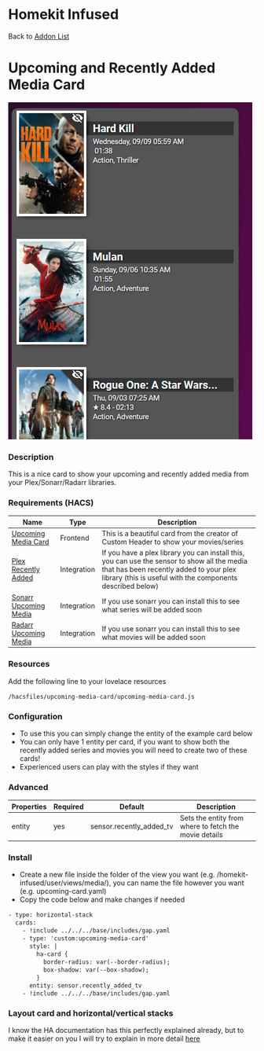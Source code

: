 # Homekit Infused

Back to [Addon List](../addon_list.md)

# Upcoming and Recently Added Media Card
![Homekit Infused](../images/upcoming.png)

### Description
This is a nice card to show your upcoming and recently added media from your Plex/Sonarr/Radarr libraries.

### Requirements (HACS)

| Name | Type  | Description |
|----------------------------------|-------------|---------------------------------------------------------------------------------------------------------------------------------------------------------------------------------------------------------|
| [Upcoming Media Card](https://github.com/custom-cards/upcoming-media-card) | Frontend | This is a beautiful card from the creator of Custom Header to show your movies/series |
| [Plex Recently Added](https://github.com/custom-components/sensor.plex_recently_added) | Integration | If you have a plex library you can install this, you can use the sensor to show all the media that has been recently added to your plex library (this is useful with the components described below) |
| [Sonarr Upcoming Media](https://github.com/custom-components/sensor.sonarr_upcoming_media) | Integration | If you use sonarr you can install this to see what series will be added soon |
| [Radarr Upcoming Media](https://github.com/custom-components/sensor.radarr_upcoming_media) | Integration | If you use sonarr you can install this to see what movies will be added soon |

### Resources
Add the following line to your lovelace resources 
```
/hacsfiles/upcoming-media-card/upcoming-media-card.js
```

### Configuration
- To use this you can simply change the entity of the example card below
- You can only have 1 entity per card, if you want to show both the recently added series and movies you will need to create two of these cards!
- Experienced users can play with the styles if they want

### Advanced

| Properties | Required | Default | Description |
|----------------------------------|-------------|----------------------------------|----------------------------------------------------------------------------------------------------------------------------------------------------------------------|
| entity | yes | sensor.recently_added_tv | Sets the entity from where to fetch the movie details |

### Install
- Create a new file inside the folder of the view you want (e.g. /homekit-infused/user/views/media/), you can name the file however you want (e.g. upcoming-card.yaml)
- Copy the code below and make changes if needed

```
- type: horizontal-stack
  cards:
    - !include ../../../base/includes/gap.yaml
    - type: 'custom:upcoming-media-card'
      style: |
        ha-card {
          border-radius: var(--border-radius);
          box-shadow: var(--box-shadow);
        }
      entity: sensor.recently_added_tv 
    - !include ../../../base/includes/gap.yaml
```

### Layout card and horizontal/vertical stacks
I know the HA documentation has this perfectly explained already, but to make it easier on you I will try to explain in more detail [here](../addons/stacks.md)
